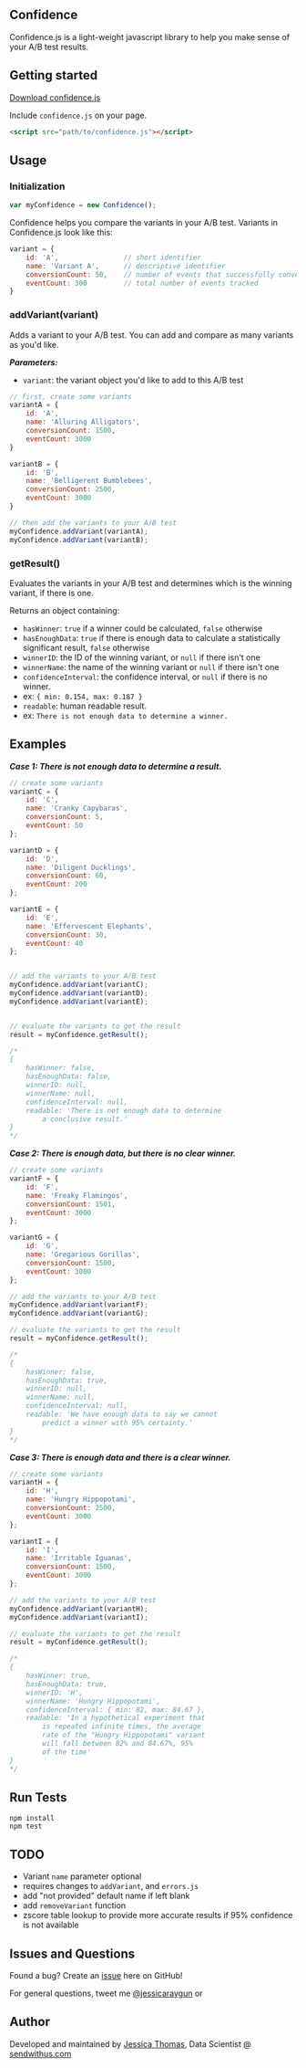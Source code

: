 ## Confidence
Confidence.js is a light-weight javascript library to help you make sense of your A/B test results.

## Getting started

[Download confidence.js](https://raw.githubusercontent.com/sendwithus/confidence/master/confidence.js)

Include `confidence.js` on your page.
``` HTML
<script src="path/to/confidence.js"></script>
```

## Usage

### Initialization

``` js
var myConfidence = new Confidence();
```

Confidence helps you compare the variants in your A/B test. Variants in Confidence.js look like this:

``` js
variant = {
	id: 'A',                // short identifier
	name: 'Variant A',      // descriptive identifier
	conversionCount: 50,    // number of events that successfully converted
	eventCount: 300         // total number of events tracked
}
```

### addVariant(variant)

Adds a variant to your A/B test. You can add and compare as many variants as you'd like.

***Parameters:***

 - `variant`: the variant object you'd like to add to this A/B test

``` js
// first, create some variants
variantA = {
	id: 'A',
	name: 'Alluring Alligators',
	conversionCount: 1500,
	eventCount: 3000
}

variantB = {
	id: 'B',
	name: 'Belligerent Bumblebees',
	conversionCount: 2500,
	eventCount: 3000
}

// then add the variants to your A/B test
myConfidence.addVariant(variantA);
myConfidence.addVariant(variantB);

```

### getResult()

Evaluates the variants in your A/B test and determines which is the winning variant, if there is one.

Returns an object containing:

 - `hasWinner`: `true` if a winner could be calculated, `false` otherwise
 - `hasEnoughData`: `true` if there is enough data to calculate a statistically significant result, `false` otherwise
 - `winnerID`: the ID of the winning variant, or `null` if there isn't one
 - `winnerName`: the name of the winning variant or `null` if there isn't one
 - `confidenceInterval`: the confidence interval, or `null` if there is no winner. 
  - ex: `{ min: 0.154, max: 0.187 }`
 - `readable`: human readable result. 
  - ex: `There is not enough data to determine a winner.`

## Examples

***Case 1: There is not enough data to determine a result.***

``` js
// create some variants
variantC = {
	id: 'C',
	name: 'Cranky Capybaras',
	conversionCount: 5,
	eventCount: 50
};

variantD = {
	id: 'D',
	name: 'Diligent Ducklings',
	conversionCount: 60,
	eventCount: 200
};

variantE = {
	id: 'E',
	name: 'Effervescent Elephants',
	conversionCount: 30,
	eventCount: 40
};


// add the variants to your A/B test
myConfidence.addVariant(variantC);
myConfidence.addVariant(variantD);
myConfidence.addVariant(variantE);


// evaluate the variants to get the result
result = myConfidence.getResult();

/*
{
	hasWinner: false,
	hasEnoughData: false,
	winnerID: null,
	winnerName: null,
	confidenceInterval: null,
	readable: 'There is not enough data to determine
		a conclusive result.'
}
*/
```

***Case 2: There is enough data, but there is no clear winner.***

``` js
// create some variants
variantF = {
	id: 'F',
	name: 'Freaky Flamingos',
	conversionCount: 1501,
	eventCount: 3000
};

variantG = {
	id: 'G',
	name: 'Gregarious Gorillas',
	conversionCount: 1500,
	eventCount: 3000
};

// add the variants to your A/B test
myConfidence.addVariant(variantF);
myConfidence.addVariant(variantG);

// evaluate the variants to get the result
result = myConfidence.getResult();

/*
{
	hasWinner: false,
	hasEnoughData: true,
	winnerID: null,
	winnerName: null,
	confidenceInterval: null,
	readable: 'We have enough data to say we cannot
		predict a winner with 95% certainty.'
}
*/
```

***Case 3: There is enough data and there is a clear winner.***

``` js
// create some variants
variantH = {
	id: 'H',
	name: 'Hungry Hippopotami',
	conversionCount: 2500,
	eventCount: 3000
};

variantI = {
	id: 'I',
	name: 'Irritable Iguanas',
	conversionCount: 1500,
	eventCount: 3000
};

// add the variants to your A/B test
myConfidence.addVariant(variantH);
myConfidence.addVariant(variantI);

// evaluate the variants to get the result
result = myConfidence.getResult();

/*
{
	hasWinner: true,
	hasEnoughData: true,
	winnerID: 'H',
	winnerName: 'Hungry Hippopotami',
	confidenceInterval: { min: 82, max: 84.67 },
	readable: 'In a hypothetical experiment that
		is repeated infinite times, the average
		rate of the "Hungry Hippopotami" variant
		will fall between 82% and 84.67%, 95%
		of the time'
}
*/
```

## Run Tests

```
npm install
npm test
```
## TODO
- Variant `name` parameter optional
 - requires changes to `addVariant`, and `errors.js`
 - add "not provided" default name if left blank
- add `removeVariant` function
- zscore table lookup to provide more accurate results if 95% confidence is not available

## Issues and Questions

Found a bug? Create an [issue](https://github.com/sendwithus/confidence/issues) here on GitHub!

For general questions, tweet me [@jessicaraygun](https://twitter.com/jessicaraygun) or 

## Author
Developed and maintained by [Jessica Thomas](mailto:jessica@sendwithus.com), Data Scientist @ [sendwithus.com](https://www.sendwithus.com)
